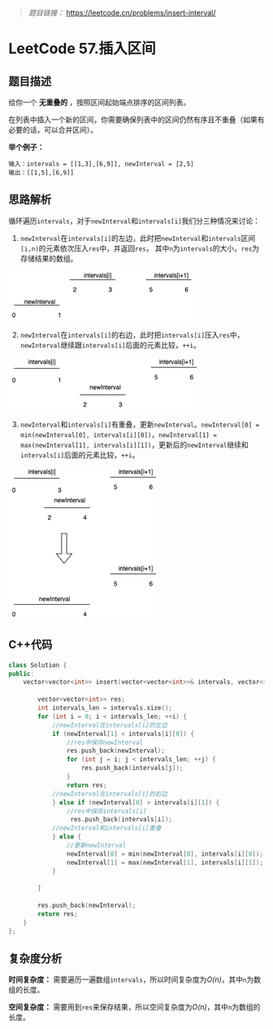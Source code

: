 > *题目链接：* https://leetcode.cn/problems/insert-interval/

# LeetCode 57.插入区间

## 题目描述

给你一个 **无重叠的** ，按照区间起始端点排序的区间列表。

在列表中插入一个新的区间，你需要确保列表中的区间仍然有序且不重叠（如果有必要的话，可以合并区间）。

**举个例子：**

```
输入：intervals = [[1,3],[6,9]], newInterval = [2,5]
输出：[[1,5],[6,9]]
```

## 思路解析

循环遍历`intervals`，对于`newInterval`和`intervals[i]`我们分三种情况来讨论：

1. `newInterval`在`intervals[i]`的左边，此时把`newInterval`和`intervals`区间`[i,n)`的元素依次压入`res`中，并返回`res`， 其中`n`为`intervals`的大小，`res`为存储结果的数组。

![](../../pic/lc-0057-01.png)

2. `newInterval`在`intervals[i]`的右边，此时把`intervals[i]`压入`res`中，`newInterval`继续跟`intervals[i]`后面的元素比较，`++i`。

![](../../pic/lc-0057-02.png)

3. `newInterval`和`intervals[i]`有重叠，更新`newInterval`。`newInterval[0] = min(newInterval[0], intervals[i][0])`，`newInterval[1] = max(newInterval[1], intervals[i][1])`，更新后的`newInterval`继续和`intervals[i]`后面的元素比较，`++i`。

![](../../pic/lc-0057-03.png)

## C++代码

```cpp
class Solution {
public:
    vector<vector<int>> insert(vector<vector<int>>& intervals, vector<int>& newInterval) {

        vector<vector<int>> res;
        int intervals_len = intervals.size();
        for (int i = 0; i < intervals_len; ++i) {
            //newInterval在intervals[i]的左边
            if (newInterval[1] < intervals[i][0]) {
                //res中保存newInterval
                res.push_back(newInterval);
                for (int j = i; j < intervals_len; ++j) {
                    res.push_back(intervals[j]);
                }
                return res;
            //newInterval在intervals[i]的右边
            } else if (newInterval[0] > intervals[i][1]) {
                //res中保存intervals[i]
                 res.push_back(intervals[i]);
            //newInterval和intervals[i]重叠
            } else {
                //更新newInterval
                newInterval[0] = min(newInterval[0], intervals[i][0]);
                newInterval[1] = max(newInterval[1], intervals[i][1]);
            }

        }
        
        res.push_back(newInterval);
        return res;
    }
};

```

## 复杂度分析

**时间复杂度：** 需要遍历一遍数组`intervals`，所以时间复杂度为*O(n)*，其中`n`为数组的长度。

**空间复杂度：** 需要用到`res`来保存结果，所以空间复杂度为*O(n)*，其中`n`为数组的长度。

